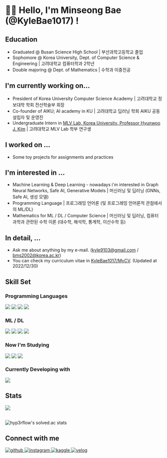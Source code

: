 # 🙇‍♂️ Hello, I'm Minseong Bae (@KyleBae1017) !
  
## Education
- Graduated @ Busan Science High School | 부산과학고등학교 졸업
- Sophomore @ Korea University, Dept. of Computer Science & Engineering | 고려대학교 컴퓨터학과 2학년
- Double majoring @ Dept. of Mathematics | 수학과 이중전공

## I'm currently working on...
- President of Korea University Computer Science Academy | 고려대학교 정보대학 학회 전산학술부 회장
- Co-founder of AIKU; AI academy in KU | 고려대학교 딥러닝 학회 AIKU 공동 설립자 및 운영진
- Undergraduate Intern in [MLV Lab, Korea University, Professor Hyunwoo J. Kim](https://www.hyunwoojkim.com/home) | 고려대학교 MLV Lab 학부 연구생

## I worked on ...
- Some toy projects for assignments and practices
  
## I'm interested in ... 
- Machine Learning & Deep Learning - nowadays i'm interested in Graph Neural Networks, Safe AI, Generative Models | 머신러닝 및 딥러닝 (GNNs, Safe AI, 생성 모델)
- Programming Language | 프로그래밍 언어론 (및 프로그래밍 언어론적 관점에서의 ML/DL)
- Mathematics for ML / DL / Computer Science | 머신러닝 및 딥러닝, 컴퓨터과학과 관련된 수학 이론 (대수학, 해석학, 통계학, 이산수학 등)

## In detail, ...
- Ask me about anything by my e-mail. (kyle9103@gmail.com / bms2002@korea.ac.kr)
- You can check my curriculum vitae in [KyleBae1017/MyCV](https://github.com/KyleBae1017/MyCV). (Updated at 2022/12/30)
 
## Skill Set  

### Programming Languages  
<img src="https://img.shields.io/badge/Python-3776AB?style=rounded-lg&logo=Python&logoColor=yellow"/> <img src="https://img.shields.io/badge/C-A8B9CC?style=rounded-lg&logo=C&logoColor=orange"/> <img src="https://img.shields.io/badge/C++-00599C?style=rounded-lg&logo=cplusplus&logoColor=white"> <img src="https://img.shields.io/badge/OCaml-EC6813?style=rounded-lg&logo=OCaml&logoColor=white"/>
### ML / DL
<img src="https://img.shields.io/badge/Tensorflow-FF6F00?style=rounded-lg&logo=Tensorflow&logoColor=white"/> <img src="https://img.shields.io/badge/Keras-D00000?style=rounded-lg&logo=Keras&logoColor=white"/> <img src="https://img.shields.io/badge/scikit--learn-F7931E?style=rounded-lg&logo=scikit-learn&logoColor=blue"/> <img src="https://img.shields.io/badge/NumPy-013243?style=rounded-lg&logo=NumPy&logoColor=orange"/>
### Now I'm Studying
<img src="https://img.shields.io/badge/JavaScript-F7DF1E?style=rounded-lg&logo=Javascript&logoColor=white"/> <img src="https://img.shields.io/badge/node.js-339933?style=rounded-lg&logo=node.js&logoColor=white"/> <img src="https://img.shields.io/badge/Pytorch-EE4C2C?style=rounded-lg&logo=pytorch&logoColor=white"/> 
### Currently Developing with
<img src="https://img.shields.io/badge/MacBook M1 Air-000000?style=rounded-lg&logo=macOS&logoColor=white"/>

## Stats  
<div align="left"><img src="https://github-readme-stats.vercel.app/api?username=KyleBae1017&show_icons=true&count_private=true&hide_border=true" align="center" /></div>  

<br/>  

![hyp3rflow's solved.ac stats](https://github-readme-solvedac.hyp3rflow.vercel.app/api/?handle=bms2002)

## Connect with me  
<div align="left">
<a href="https://github.com/KyleBae1017" target="_blank">
<img src=https://img.shields.io/badge/github-%2324292e.svg?&style=for-the-badge&logo=github&logoColor=white alt=github style="margin-bottom: 5px;" />
</a>
<a href="https://instagram.com/bae_ms_1017" target="_blank">
<img src=https://img.shields.io/badge/instagram-%23000000.svg?&style=for-the-badge&logo=instagram&logoColor=white alt=instagram style="margin-bottom: 5px;" />
</a>
<a href="https://www.kaggle.com/bms2002" target="_blank">
<img src=https://img.shields.io/badge/kaggle-%2344BAE8.svg?&style=for-the-badge&logo=kaggle&logoColor=white alt=kaggle style="margin-bottom: 5px;" />
</a>
<a href="https://velog.io/@kylebae1017" target="_blank">
<img src=https://img.shields.io/badge/velog-%2300B388.svg?&style=for-the-badge&logo=micro.blog&logoColor=white alt=velog style="margin-bottom: 5px;" />
</a> 
</div>  

<br />


